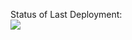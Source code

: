 Status of Last Deployment:<br>
<img src="https://github.com/nurace11/security_test/workflows/vista/badge.svg?branch=master"><br>
